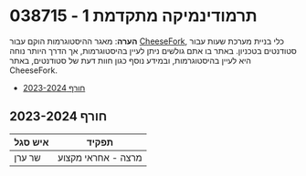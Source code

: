 # 038715 - תרמודינמיקה מתקדמת 1

**הערה**: מאגר ההיסטוגרמות הוקם עבור [CheeseFork](https://cheesefork.cf/), כלי בניית מערכת שעות עבור סטודנטים בטכניון. באתר בו אתם גולשים ניתן לעיין בהיסטוגרמות, אך הדרך היותר נוחה היא לעיין בהיסטוגרמות, ובמידע נוסף כגון חוות דעת של סטודנטים, באתר CheeseFork.

* [חורף 2023-2024](#202301)

<h2 id="202301">חורף 2023-2024</h2>

| איש סגל | תפקיד |
| ---- | ---- |
| שר ערן | מרצה - אחראי מקצוע |

